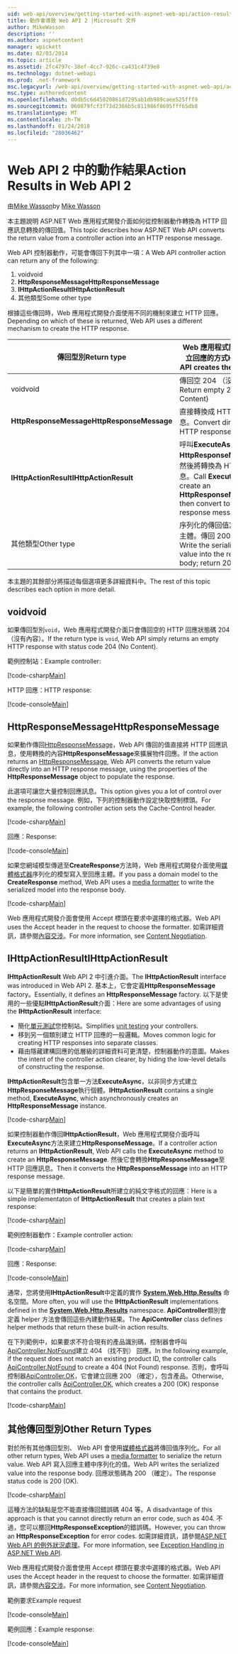 ```yaml
---
uid: web-api/overview/getting-started-with-aspnet-web-api/action-results
title: 動作會導致 Web API 2 |Microsoft 文件
author: MikeWasson
description: ''
ms.author: aspnetcontent
manager: wpickett
ms.date: 02/03/2014
ms.topic: article
ms.assetid: 2fc4797c-38ef-4cc7-926c-ca431c4739e8
ms.technology: dotnet-webapi
ms.prod: .net-framework
msc.legacyurl: /web-api/overview/getting-started-with-aspnet-web-api/action-results
msc.type: authoredcontent
ms.openlocfilehash: d0db5c6d45020861d7295ab1db989caee525fff9
ms.sourcegitcommit: 060879fcf3f73d2366b5c811986f8695fff65db8
ms.translationtype: MT
ms.contentlocale: zh-TW
ms.lasthandoff: 01/24/2018
ms.locfileid: "28036462"
---
```

<a name="action-results-in-web-api-2"></a><span data-ttu-id="faa49-102">Web API 2 中的動作結果</span><span class="sxs-lookup"><span data-stu-id="faa49-102">Action Results in Web API 2</span></span>
====================
<span data-ttu-id="faa49-103">由[Mike Wasson](https://github.com/MikeWasson)</span><span class="sxs-lookup"><span data-stu-id="faa49-103">by [Mike Wasson](https://github.com/MikeWasson)</span></span>

<span data-ttu-id="faa49-104">本主題說明 ASP.NET Web 應用程式開發介面如何從控制器動作轉換為 HTTP 回應訊息轉換的傳回值。</span><span class="sxs-lookup"><span data-stu-id="faa49-104">This topic describes how ASP.NET Web API converts the return value from a controller action into an HTTP response message.</span></span>

<span data-ttu-id="faa49-105">Web API 控制器動作，可能會傳回下列其中一項：</span><span class="sxs-lookup"><span data-stu-id="faa49-105">A Web API controller action can return any of the following:</span></span>

1. <span data-ttu-id="faa49-106">void</span><span class="sxs-lookup"><span data-stu-id="faa49-106">void</span></span>
2. <span data-ttu-id="faa49-107">**HttpResponseMessage**</span><span class="sxs-lookup"><span data-stu-id="faa49-107">**HttpResponseMessage**</span></span>
3. <span data-ttu-id="faa49-108">**IHttpActionResult**</span><span class="sxs-lookup"><span data-stu-id="faa49-108">**IHttpActionResult**</span></span>
4. <span data-ttu-id="faa49-109">其他類型</span><span class="sxs-lookup"><span data-stu-id="faa49-109">Some other type</span></span>

<span data-ttu-id="faa49-110">根據這些傳回時，Web 應用程式開發介面使用不同的機制來建立 HTTP 回應。</span><span class="sxs-lookup"><span data-stu-id="faa49-110">Depending on which of these is returned, Web API uses a different mechanism to create the HTTP response.</span></span>

| <span data-ttu-id="faa49-111">傳回型別</span><span class="sxs-lookup"><span data-stu-id="faa49-111">Return type</span></span> | <span data-ttu-id="faa49-112">Web 應用程式開發介面建立回應的方式</span><span class="sxs-lookup"><span data-stu-id="faa49-112">How Web API creates the response</span></span> |
| --- | --- |
| <span data-ttu-id="faa49-113">void</span><span class="sxs-lookup"><span data-stu-id="faa49-113">void</span></span> | <span data-ttu-id="faa49-114">傳回空 204 （沒有內容）</span><span class="sxs-lookup"><span data-stu-id="faa49-114">Return empty 204 (No Content)</span></span> |
| <span data-ttu-id="faa49-115">**HttpResponseMessage**</span><span class="sxs-lookup"><span data-stu-id="faa49-115">**HttpResponseMessage**</span></span> | <span data-ttu-id="faa49-116">直接轉換成 HTTP 回應訊息。</span><span class="sxs-lookup"><span data-stu-id="faa49-116">Convert directly to an HTTP response message.</span></span> |
| <span data-ttu-id="faa49-117">**IHttpActionResult**</span><span class="sxs-lookup"><span data-stu-id="faa49-117">**IHttpActionResult**</span></span> | <span data-ttu-id="faa49-118">呼叫**ExecuteAsync**建立**HttpResponseMessage**，然後將轉換為 HTTP 回應訊息。</span><span class="sxs-lookup"><span data-stu-id="faa49-118">Call **ExecuteAsync** to create an **HttpResponseMessage**, then convert to an HTTP response message.</span></span> |
| <span data-ttu-id="faa49-119">其他類型</span><span class="sxs-lookup"><span data-stu-id="faa49-119">Other type</span></span> | <span data-ttu-id="faa49-120">序列化的傳回值寫入至回應主體。傳回 200 （確定）。</span><span class="sxs-lookup"><span data-stu-id="faa49-120">Write the serialized return value into the response body; return 200 (OK).</span></span> |

<span data-ttu-id="faa49-121">本主題的其餘部分將描述每個選項更多詳細資料中。</span><span class="sxs-lookup"><span data-stu-id="faa49-121">The rest of this topic describes each option in more detail.</span></span>

## <a name="void"></a><span data-ttu-id="faa49-122">void</span><span class="sxs-lookup"><span data-stu-id="faa49-122">void</span></span>

<span data-ttu-id="faa49-123">如果傳回型別`void`，Web 應用程式開發介面只會傳回空的 HTTP 回應狀態碼 204 （沒有內容）。</span><span class="sxs-lookup"><span data-stu-id="faa49-123">If the return type is `void`, Web API simply returns an empty HTTP response with status code 204 (No Content).</span></span>

<span data-ttu-id="faa49-124">範例控制站：</span><span class="sxs-lookup"><span data-stu-id="faa49-124">Example controller:</span></span>

[!code-csharp[Main](action-results/samples/sample1.cs)]

<span data-ttu-id="faa49-125">HTTP 回應：</span><span class="sxs-lookup"><span data-stu-id="faa49-125">HTTP response:</span></span>

[!code-console[Main](action-results/samples/sample2.cmd)]

## <a name="httpresponsemessage"></a><span data-ttu-id="faa49-126">HttpResponseMessage</span><span class="sxs-lookup"><span data-stu-id="faa49-126">HttpResponseMessage</span></span>

<span data-ttu-id="faa49-127">如果動作傳回[HttpResponseMessage](https://msdn.microsoft.com/library/system.net.http.httpresponsemessage.aspx)，Web API 傳回的值直接將 HTTP 回應訊息，使用轉換的內容**HttpResponseMessage**來擴展物件回應。</span><span class="sxs-lookup"><span data-stu-id="faa49-127">If the action returns an [HttpResponseMessage](https://msdn.microsoft.com/library/system.net.http.httpresponsemessage.aspx), Web API converts the return value directly into an HTTP response message, using the properties of the **HttpResponseMessage** object to populate the response.</span></span>

<span data-ttu-id="faa49-128">此選項可讓您大量控制回應訊息。</span><span class="sxs-lookup"><span data-stu-id="faa49-128">This option gives you a lot of control over the response message.</span></span> <span data-ttu-id="faa49-129">例如，下列的控制器動作設定快取控制標頭。</span><span class="sxs-lookup"><span data-stu-id="faa49-129">For example, the following controller action sets the Cache-Control header.</span></span>

[!code-csharp[Main](action-results/samples/sample3.cs)]

<span data-ttu-id="faa49-130">回應：</span><span class="sxs-lookup"><span data-stu-id="faa49-130">Response:</span></span>

[!code-console[Main](action-results/samples/sample4.cmd?highlight=2)]

<span data-ttu-id="faa49-131">如果您網域模型傳遞至**CreateResponse**方法時，Web 應用程式開發介面使用[媒體格式器](../formats-and-model-binding/media-formatters.md)序列化的模型寫入至回應主體。</span><span class="sxs-lookup"><span data-stu-id="faa49-131">If you pass a domain model to the **CreateResponse** method, Web API uses a [media formatter](../formats-and-model-binding/media-formatters.md) to write the serialized model into the response body.</span></span>

[!code-csharp[Main](action-results/samples/sample5.cs)]

<span data-ttu-id="faa49-132">Web 應用程式開發介面會使用 Accept 標頭在要求中選擇的格式器。</span><span class="sxs-lookup"><span data-stu-id="faa49-132">Web API uses the Accept header in the request to choose the formatter.</span></span> <span data-ttu-id="faa49-133">如需詳細資訊，請參閱[內容交涉](../formats-and-model-binding/content-negotiation.md)。</span><span class="sxs-lookup"><span data-stu-id="faa49-133">For more information, see [Content Negotiation](../formats-and-model-binding/content-negotiation.md).</span></span>

## <a name="ihttpactionresult"></a><span data-ttu-id="faa49-134">IHttpActionResult</span><span class="sxs-lookup"><span data-stu-id="faa49-134">IHttpActionResult</span></span>

<span data-ttu-id="faa49-135">**IHttpActionResult** Web API 2 中引進介面。</span><span class="sxs-lookup"><span data-stu-id="faa49-135">The **IHttpActionResult** interface was introduced in Web API 2.</span></span> <span data-ttu-id="faa49-136">基本上，它會定義**HttpResponseMessage** factory。</span><span class="sxs-lookup"><span data-stu-id="faa49-136">Essentially, it defines an **HttpResponseMessage** factory.</span></span> <span data-ttu-id="faa49-137">以下是使用的一些優點**IHttpActionResult**介面：</span><span class="sxs-lookup"><span data-stu-id="faa49-137">Here are some advantages of using the **IHttpActionResult** interface:</span></span>

- <span data-ttu-id="faa49-138">簡化[單元測試](../testing-and-debugging/unit-testing-controllers-in-web-api.md)您控制站。</span><span class="sxs-lookup"><span data-stu-id="faa49-138">Simplifies [unit testing](../testing-and-debugging/unit-testing-controllers-in-web-api.md) your controllers.</span></span>
- <span data-ttu-id="faa49-139">移到另一個類別建立 HTTP 回應的一般邏輯。</span><span class="sxs-lookup"><span data-stu-id="faa49-139">Moves common logic for creating HTTP responses into separate classes.</span></span>
- <span data-ttu-id="faa49-140">藉由隱藏建構回應的低層級的詳細資料可更清楚，控制器動作的意圖。</span><span class="sxs-lookup"><span data-stu-id="faa49-140">Makes the intent of the controller action clearer, by hiding the low-level details of constructing the response.</span></span>

<span data-ttu-id="faa49-141">**IHttpActionResult**包含單一方法**ExecuteAsync**，以非同步方式建立**HttpResponseMessage**執行個體。</span><span class="sxs-lookup"><span data-stu-id="faa49-141">**IHttpActionResult** contains a single method, **ExecuteAsync**, which asynchronously creates an **HttpResponseMessage** instance.</span></span>

[!code-csharp[Main](action-results/samples/sample6.cs)]

<span data-ttu-id="faa49-142">如果控制器動作傳回**IHttpActionResult**，Web 應用程式開發介面呼叫**ExecuteAsync**方法來建立**HttpResponseMessage**。</span><span class="sxs-lookup"><span data-stu-id="faa49-142">If a controller action returns an **IHttpActionResult**, Web API calls the **ExecuteAsync** method to create an **HttpResponseMessage**.</span></span> <span data-ttu-id="faa49-143">然後它會轉換**HttpResponseMessage**至 HTTP 回應訊息。</span><span class="sxs-lookup"><span data-stu-id="faa49-143">Then it converts the **HttpResponseMessage** into an HTTP response message.</span></span>

<span data-ttu-id="faa49-144">以下是簡單的實作**IHttpActionResult**所建立的純文字格式的回應：</span><span class="sxs-lookup"><span data-stu-id="faa49-144">Here is a simple implementaton of **IHttpActionResult** that creates a plain text response:</span></span>

[!code-csharp[Main](action-results/samples/sample7.cs)]

<span data-ttu-id="faa49-145">範例控制器動作：</span><span class="sxs-lookup"><span data-stu-id="faa49-145">Example controller action:</span></span>

[!code-csharp[Main](action-results/samples/sample8.cs)]

<span data-ttu-id="faa49-146">回應：</span><span class="sxs-lookup"><span data-stu-id="faa49-146">Response:</span></span>

[!code-console[Main](action-results/samples/sample9.cmd)]

<span data-ttu-id="faa49-147">通常，您將使用**IHttpActionResult**中定義的實作 **[System.Web.Http.Results](https://msdn.microsoft.com/library/system.web.http.results.aspx)** 命名空間。</span><span class="sxs-lookup"><span data-stu-id="faa49-147">More often, you will use the **IHttpActionResult** implementations defined in the **[System.Web.Http.Results](https://msdn.microsoft.com/library/system.web.http.results.aspx)** namespace.</span></span> <span data-ttu-id="faa49-148">**ApiController**類別會定義 helper 方法會傳回這些內建動作結果。</span><span class="sxs-lookup"><span data-stu-id="faa49-148">The **ApiController** class defines helper methods that return these built-in action results.</span></span>

<span data-ttu-id="faa49-149">在下列範例中，如果要求不符合現有的產品識別碼，控制器會呼叫[ApiController.NotFound](https://msdn.microsoft.com/library/system.web.http.apicontroller.notfound.aspx)建立 404 （找不到） 回應。</span><span class="sxs-lookup"><span data-stu-id="faa49-149">In the following example, if the request does not match an existing product ID, the controller calls [ApiController.NotFound](https://msdn.microsoft.com/library/system.web.http.apicontroller.notfound.aspx) to create a 404 (Not Found) response.</span></span> <span data-ttu-id="faa49-150">否則，會呼叫控制器[ApiController.OK](https://msdn.microsoft.com/library/dn314591.aspx)，它會建立回應 200 （確定），包含產品。</span><span class="sxs-lookup"><span data-stu-id="faa49-150">Otherwise, the controller calls [ApiController.OK](https://msdn.microsoft.com/library/dn314591.aspx), which creates a 200 (OK) response that contains the product.</span></span>

[!code-csharp[Main](action-results/samples/sample10.cs)]

## <a name="other-return-types"></a><span data-ttu-id="faa49-151">其他傳回型別</span><span class="sxs-lookup"><span data-stu-id="faa49-151">Other Return Types</span></span>

<span data-ttu-id="faa49-152">對於所有其他傳回型別、 Web API 會使用[媒體格式器](../formats-and-model-binding/media-formatters.md)將傳回值序列化。</span><span class="sxs-lookup"><span data-stu-id="faa49-152">For all other return types, Web API uses a [media formatter](../formats-and-model-binding/media-formatters.md) to serialize the return value.</span></span> <span data-ttu-id="faa49-153">Web API 寫入回應主體中序列化的值。</span><span class="sxs-lookup"><span data-stu-id="faa49-153">Web API writes the serialized value into the response body.</span></span> <span data-ttu-id="faa49-154">回應狀態碼為 200 （確定）。</span><span class="sxs-lookup"><span data-stu-id="faa49-154">The response status code is 200 (OK).</span></span>

[!code-csharp[Main](action-results/samples/sample11.cs)]

<span data-ttu-id="faa49-155">這種方法的缺點是您不能直接傳回錯誤碼 404 等。</span><span class="sxs-lookup"><span data-stu-id="faa49-155">A disadvantage of this approach is that you cannot directly return an error code, such as 404.</span></span> <span data-ttu-id="faa49-156">不過，您可以擲回**HttpResponseException**的錯誤碼。</span><span class="sxs-lookup"><span data-stu-id="faa49-156">However, you can throw an **HttpResponseException** for error codes.</span></span> <span data-ttu-id="faa49-157">如需詳細資訊，請參閱[ASP.NET Web API 的例外狀況處理](../error-handling/exception-handling.md)。</span><span class="sxs-lookup"><span data-stu-id="faa49-157">For more information, see [Exception Handling in ASP.NET Web API](../error-handling/exception-handling.md).</span></span>

<span data-ttu-id="faa49-158">Web 應用程式開發介面會使用 Accept 標頭在要求中選擇的格式器。</span><span class="sxs-lookup"><span data-stu-id="faa49-158">Web API uses the Accept header in the request to choose the formatter.</span></span> <span data-ttu-id="faa49-159">如需詳細資訊，請參閱[內容交涉](../formats-and-model-binding/content-negotiation.md)。</span><span class="sxs-lookup"><span data-stu-id="faa49-159">For more information, see [Content Negotiation](../formats-and-model-binding/content-negotiation.md).</span></span>

<span data-ttu-id="faa49-160">範例要求</span><span class="sxs-lookup"><span data-stu-id="faa49-160">Example request</span></span>

[!code-console[Main](action-results/samples/sample12.cmd)]

<span data-ttu-id="faa49-161">範例回應：</span><span class="sxs-lookup"><span data-stu-id="faa49-161">Example response:</span></span>

[!code-console[Main](action-results/samples/sample13.cmd)]
